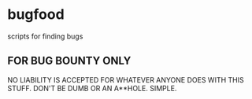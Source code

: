 # bugfood
scripts for finding bugs

##  FOR BUG BOUNTY ONLY

NO LIABILITY IS ACCEPTED FOR WHATEVER ANYONE DOES WITH THIS STUFF. DON'T BE DUMB OR AN A**HOLE. SIMPLE.
